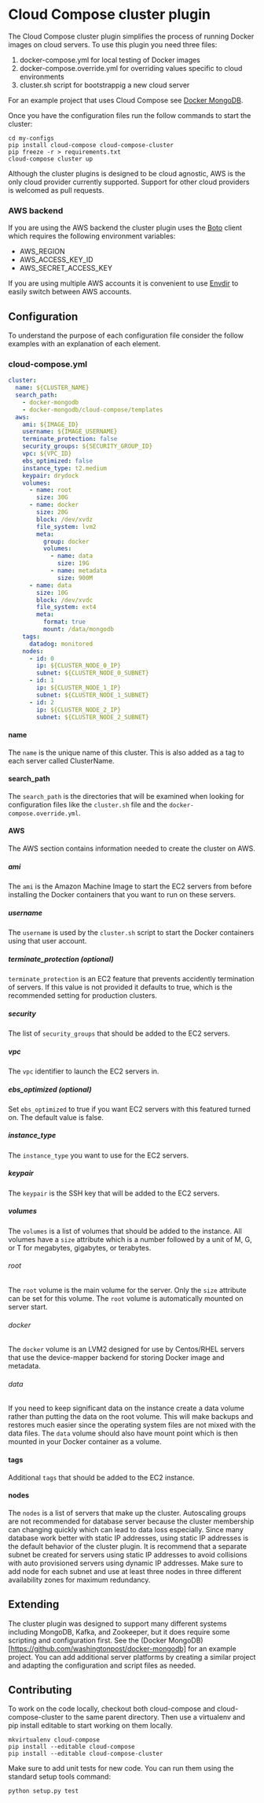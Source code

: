 # Cloud Compose cluster plugin
The Cloud Compose cluster plugin simplifies the process of running Docker images on cloud servers. To use this plugin you need three files:

1. docker-compose.yml for local testing of Docker images
1. docker-compose.override.yml for overriding values specific to cloud environments 
1. cluster.sh script for bootstrappig a new cloud server

For an example project that uses Cloud Compose see [Docker MongoDB](https://github.com/washingtonpost/docker-mongodb).

Once you have the configuration files run the follow commands to start the cluster: 
```
cd my-configs
pip install cloud-compose cloud-compose-cluster
pip freeze -r > requirements.txt
cloud-compose cluster up
```

Although the cluster plugins is designed to be cloud agnostic, AWS is the only cloud provider currently supported.  Support for other cloud providers is welcomed as pull requests.

### AWS backend
If you are using the AWS backend the cluster plugin uses the [Boto](http://boto3.readthedocs.io/en/latest/) client which requires the following environment variables:

* AWS_REGION
* AWS_ACCESS_KEY_ID
* AWS_SECRET_ACCESS_KEY

If you are using multiple AWS accounts it is convenient to use [Envdir](https://pypi.python.org/pypi/envdir) to easily switch between AWS accounts.

## Configuration 
To understand the purpose of each configuration file consider the follow examples with an explanation of each element.
### cloud-compose.yml
```yaml
cluster:
  name: ${CLUSTER_NAME}
  search_path:
    - docker-mongodb
    - docker-mongodb/cloud-compose/templates
  aws:
    ami: ${IMAGE_ID}
    username: ${IMAGE_USERNAME}
    terminate_protection: false
    security_groups: ${SECURITY_GROUP_ID}
    vpc: ${VPC_ID}
    ebs_optimized: false
    instance_type: t2.medium
    keypair: drydock
    volumes:
      - name: root
        size: 30G
      - name: docker
        size: 20G
        block: /dev/xvdz
        file_system: lvm2
        meta:
          group: docker
          volumes:
            - name: data 
              size: 19G
            - name: metadata
              size: 900M 
      - name: data
        size: 10G
        block: /dev/xvdc
        file_system: ext4
        meta:
          format: true
          mount: /data/mongodb
    tags:
      datadog: monitored
    nodes:
      - id: 0
        ip: ${CLUSTER_NODE_0_IP}
        subnet: ${CLUSTER_NODE_0_SUBNET}
      - id: 1
        ip: ${CLUSTER_NODE_1_IP}
        subnet: ${CLUSTER_NODE_1_SUBNET}
      - id: 2
        ip: ${CLUSTER_NODE_2_IP}
        subnet: ${CLUSTER_NODE_2_SUBNET}
```

#### name
The ``name`` is the unique name of this cluster. This is also added as a tag to each server called ClusterName.

#### search_path 
The ``search_path`` is the directories that will be examined when looking for configuration files like the ``cluster.sh`` file and the ``docker-compose.override.yml``.

#### AWS
The AWS section contains information needed to create the cluster on AWS.

##### ami
The ``ami`` is the Amazon Machine Image to start the EC2 servers from before installing the Docker containers that you want to run on these servers.

##### username
The ``username`` is used by the ``cluster.sh`` script to start the Docker containers using that user account.

##### terminate_protection (optional)
``terminate_protection`` is an EC2 feature that prevents accidently termination of servers. If this value is not provided it defaults to true, which is the recommended setting for production clusters.

##### security
The list of ``security_groups`` that should be added to the EC2 servers.

##### vpc
The ``vpc`` identifier to launch the EC2 servers in.

##### ebs_optimized (optional)
Set ``ebs_optimized`` to true if you want EC2 servers with this featured turned on. The default value is false.

##### instance_type
The ``instance_type`` you want to use for the EC2 servers.

##### keypair
The ``keypair`` is the SSH key that will be added to the EC2 servers.

##### volumes
The ``volumes`` is a list of volumes that should be added to the instance. All volumes have a ``size`` attribute which is a number followed by a unit of M, G, or T for megabytes, gigabytes, or terabytes.


###### root
The ``root`` volume is the main volume for the server.  Only the ``size`` attribute can be set for this volume. The ``root`` volume is automatically mounted on server start.

###### docker
The ``docker`` volume is an LVM2 designed for use by Centos/RHEL servers that use the device-mapper backend for storing Docker image and metadata.

###### data
If you need to keep significant data on the instance create a data volume rather than putting the data on the root volume. This will make backups and restores much easier since the operating system files are not mixed with the data files. The ``data`` volume should also have mount point which is then mounted in your Docker container as a volume.

#### tags
Additional ``tags`` that should be added to the EC2 instance.

#### nodes
The ``nodes`` is a list of servers that make up the cluster.  Autoscaling groups are not recommended for database server because the cluster membership can changing quickly which can lead to data loss especially. Since many database work better with static IP addresses, using static IP addresses is the default behavior of the cluster plugin. It is recommend that a separate subnet be created for servers using static IP addresses to avoid collisions with auto provisioned servers using dynamic IP addresses. Make sure to add node for each subnet and use at least three nodes in three different availability zones for maximum redundancy. 

## Extending
The cluster plugin was designed to support many different systems including MongoDB, Kafka, and Zookeeper, but it does require some scripting and configuration first.  See the (Docker MongoDB)[https://github.com/washingtonpost/docker-mongodb] for an example project. You can add additional server platforms by creating a similar project and adapting the configuration and script files as needed.

## Contributing 
To work on the code locally, checkout both cloud-compose and cloud-compose-cluster to the same parent directory. Then use a virtualenv and pip install editable to start working on them locally.
```
mkvirtualenv cloud-compose
pip install --editable cloud-compose
pip install --editable cloud-compose-cluster
```

Make sure to add unit tests for new code. You can run them using the standard setup tools command:

```
python setup.py test
```
